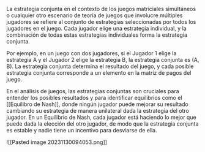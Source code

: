 La estrategia conjunta en el contexto de los juegos matriciales simultáneos o cualquier otro escenario de teoría de juegos que involucre múltiples jugadores se refiere al conjunto de estrategias seleccionadas por todos los jugadores en el juego. Cada jugador elige una estrategia individual, y la combinación de todas estas estrategias individuales forma la estrategia conjunta.

Por ejemplo, en un juego con dos jugadores, si el Jugador 1 elige la estrategia A y el Jugador 2 elige la estrategia B, la estrategia conjunta es (A, B). La estrategia conjunta determina el resultado del juego, y cada posible estrategia conjunta corresponde a un elemento en la matriz de pagos del juego.

En el análisis de juegos, las estrategias conjuntas son cruciales para entender los posibles resultados y para identificar equilibrios como el [[Equilibro de Nash]], donde ningún jugador puede mejorar su resultado cambiando su estrategia de manera unilateral dada la estrategia del otro jugador. En un Equilibrio de Nash, cada jugador está haciendo lo mejor que puede dada la elección del otro jugador, de modo que la estrategia conjunta es estable y nadie tiene un incentivo para desviarse de ella.

![[Pasted image 20231130094053.png]]